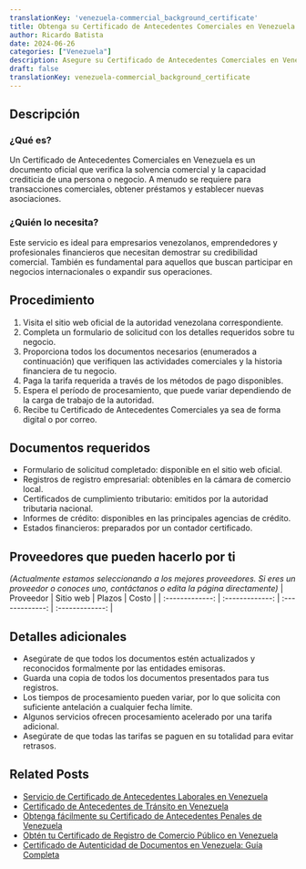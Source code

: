 ```yaml
---
translationKey: 'venezuela-commercial_background_certificate'
title: Obtenga su Certificado de Antecedentes Comerciales en Venezuela
author: Ricardo Batista
date: 2024-06-26
categories: ["Venezuela"]
description: Asegure su Certificado de Antecedentes Comerciales en Venezuela con nuestra guía fácil y paso a paso. Servicio cumplido y oportuno.
draft: false
translationKey: venezuela-commercial_background_certificate
---
```


## Descripción
### ¿Qué es?
Un Certificado de Antecedentes Comerciales en Venezuela es un documento oficial que verifica la solvencia comercial y la capacidad crediticia de una persona o negocio. A menudo se requiere para transacciones comerciales, obtener préstamos y establecer nuevas asociaciones.

### ¿Quién lo necesita?
Este servicio es ideal para empresarios venezolanos, emprendedores y profesionales financieros que necesitan demostrar su credibilidad comercial. También es fundamental para aquellos que buscan participar en negocios internacionales o expandir sus operaciones.

## Procedimiento

1. Visita el sitio web oficial de la autoridad venezolana correspondiente.
2. Completa un formulario de solicitud con los detalles requeridos sobre tu negocio.
3. Proporciona todos los documentos necesarios (enumerados a continuación) que verifiquen las actividades comerciales y la historia financiera de tu negocio.
4. Paga la tarifa requerida a través de los métodos de pago disponibles.
5. Espera el período de procesamiento, que puede variar dependiendo de la carga de trabajo de la autoridad.
6. Recibe tu Certificado de Antecedentes Comerciales ya sea de forma digital o por correo.

## Documentos requeridos

- Formulario de solicitud completado: disponible en el sitio web oficial.
- Registros de registro empresarial: obtenibles en la cámara de comercio local.
- Certificados de cumplimiento tributario: emitidos por la autoridad tributaria nacional.
- Informes de crédito: disponibles en las principales agencias de crédito.
- Estados financieros: preparados por un contador certificado.

## Proveedores que pueden hacerlo por ti
_(Actualmente estamos seleccionando a los mejores proveedores. Si eres un proveedor o conoces uno, contáctanos o edita la página directamente)_
| Proveedor        |     Sitio web     |     Plazos    |       Costo      |
| :-------------: | :-------------: |  :-------------: | :-------------: |

## Detalles adicionales

- Asegúrate de que todos los documentos estén actualizados y reconocidos formalmente por las entidades emisoras.
- Guarda una copia de todos los documentos presentados para tus registros.
- Los tiempos de procesamiento pueden variar, por lo que solicita con suficiente antelación a cualquier fecha límite.
- Algunos servicios ofrecen procesamiento acelerado por una tarifa adicional.
- Asegúrate de que todas las tarifas se paguen en su totalidad para evitar retrasos.


## Related Posts

- [Servicio de Certificado de Antecedentes Laborales en Venezuela](https://tramitit.com/es/guides/venezuela/certificado_de_antecedentes_laborales/)
- [Certificado de Antecedentes de Tránsito en Venezuela](https://tramitit.com/es/guides/venezuela/certificado_de_antecedentes_de_tránsito/)
- [Obtenga fácilmente su Certificado de Antecedentes Penales de Venezuela](https://tramitit.com/es/guides/venezuela/certificado_de_antecedentes_penales/)
- [Obtén tu Certificado de Registro de Comercio Público en Venezuela](https://tramitit.com/es/guides/venezuela/certificado_de_inscripción_en_el_registro_público_de_comercio/)
- [Certificado de Autenticidad de Documentos en Venezuela: Guía Completa](https://tramitit.com/es/guides/venezuela/certificado_de_autenticidad_de_documentos/)